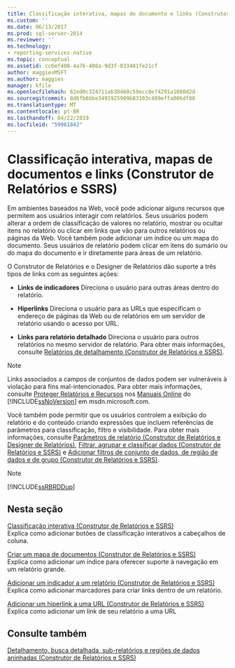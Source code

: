 ```yaml
---
title: Classificação interativa, mapas do documento e links (Construtor de Relatórios e SSRS) | Microsoft Docs
ms.custom: ''
ms.date: 06/13/2017
ms.prod: sql-server-2014
ms.reviewer: ''
ms.technology:
- reporting-services-native
ms.topic: conceptual
ms.assetid: cc6ef408-4a76-408a-9d3f-033481fe21cf
author: maggiesMSFT
ms.author: maggies
manager: kfile
ms.openlocfilehash: 62ed0c324711ab38460c59ecc0e74291a1080d2d
ms.sourcegitcommit: 8d6fb6bbe3491925909b83103c409effa006df88
ms.translationtype: MT
ms.contentlocale: pt-BR
ms.lasthandoff: 04/22/2019
ms.locfileid: "59961842"
---
```

# <a name="interactive-sort-document-maps-and-links-report-builder-and-ssrs"></a>Classificação interativa, mapas de documentos e links (Construtor de Relatórios e SSRS)
  Em ambientes baseados na Web, você pode adicionar alguns recursos que permitem aos usuários interagir com relatórios. Seus usuários podem alterar a ordem de classificação de valores no relatório, mostrar ou ocultar itens no relatório ou clicar em links que vão para outros relatórios ou páginas da Web. Você também pode adicionar um índice ou um mapa do documento. Seus usuários de relatório podem clicar em itens do sumário ou do mapa do documento e ir diretamente para áreas de um relatório.  
  
 O Construtor de Relatórios e o Designer de Relatórios dão suporte a três tipos de links com as seguintes ações:  
  
-   **Links de indicadores** Direciona o usuário para outras áreas dentro do relatório.  
  
-   **Hiperlinks** Direciona o usuário para as URLs que especificam o endereço de páginas da Web ou de relatórios em um servidor de relatório usando o acesso por URL.  
  
-   **Links para relatório detalhado** Direciona o usuário para outros relatórios no mesmo servidor de relatório. Para obter mais informações, consulte [Relatórios de detalhamento &#40;Construtor de Relatórios e SSRS&#41;](drillthrough-reports-report-builder-and-ssrs.md).  
  
> [!NOTE]  
>  Links associados a campos de conjuntos de dados podem ser vulneráveis à violação para fins mal-intencionados. Para obter mais informações, consulte [Proteger Relatórios e Recursos](../security/secure-reports-and-resources.md) nos [Manuais Online](https://go.microsoft.com/fwlink/?LinkId=154888) do [!INCLUDE[ssNoVersion](../../includes/ssnoversion-md.md)] em msdn.microsoft.com.  
  
 Você também pode permitir que os usuários controlem a exibição do relatório e do conteúdo criando expressões que incluem referências de parâmetros para classificação, filtro e visibilidade. Para obter mais informações, consulte [Parâmetros de relatório &#40;Construtor de Relatórios e Designer de Relatórios&#41;](report-parameters-report-builder-and-report-designer.md), [Filtrar, agrupar e classificar dados &#40;Construtor de Relatórios e SSRS&#41;](filter-group-and-sort-data-report-builder-and-ssrs.md) e [Adicionar filtros de conjunto de dados, de região de dados e de grupo &#40;Construtor de Relatórios e SSRS&#41;](add-dataset-filters-data-region-filters-and-group-filters.md).  
  
> [!NOTE]  
>  [!INCLUDE[ssRBRDDup](../../includes/ssrbrddup-md.md)]  
  
## <a name="in-this-section"></a>Nesta seção  
 [Classificação interativa &#40;Construtor de Relatórios e SSRS&#41;](interactive-sort-report-builder-and-ssrs.md)  
 Explica como adicionar botões de classificação interativos a cabeçalhos de coluna.  
  
 [Criar um mapa de documentos &#40;Construtor de Relatórios e SSRS&#41;](create-a-document-map-report-builder-and-ssrs.md)  
 Explica como adicionar um índice para oferecer suporte à navegação em um relatório grande.  
  
 [Adicionar um indicador a um relatório &#40;Construtor de Relatórios e SSRS&#41;](add-a-bookmark-to-a-report-report-builder-and-ssrs.md)  
 Explica como adicionar marcadores para criar links dentro de um relatório.  
  
 [Adicionar um hiperlink a uma URL &#40;Construtor de Relatórios e SSRS&#41;](add-a-hyperlink-to-a-url-report-builder-and-ssrs.md)  
 Explica como adicionar um link de seu relatório a uma URL  
  
## <a name="see-also"></a>Consulte também  
 [Detalhamento, busca detalhada, sub-relatórios e regiões de dados aninhadas &#40;Construtor de Relatórios e SSRS&#41;](drillthrough-drilldown-subreports-and-nested-data-regions.md)  
  
  
